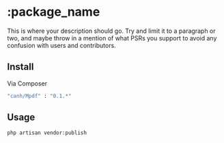 # :package_name

This is where your description should go. Try and limit it to a paragraph or two, and maybe throw in a mention of what
PSRs you support to avoid any confusion with users and contributors.

## Install

Via Composer

``` bash
"canh/Mpdf" : "0.1.*"
```

## Usage

``` php
php artisan vendor:publish
```
